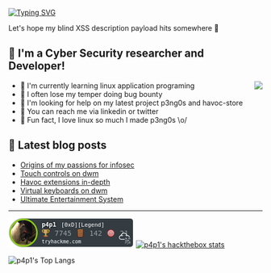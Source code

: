 [![Typing SVG](https://readme-typing-svg.herokuapp.com?font=Hack&color=%239315B7&lines=What's+up!+I'm+Leo+-+aka+p4p1)](https://git.io/typing-svg)


Let's hope my blind XSS description payload hits somewhere :penguin:

## :name_badge: I'm a Cyber Security researcher and Developer!
<img align="right" src="https://c.tenor.com/OKO48giZVgwAAAAC/school-superbad.gif" />

- :peach: I'm currently learning linux application programing 
- :tangerine: I often lose my temper doing bug bounty
- :tomato: I'm looking for help on my latest project p3ng0s and havoc-store
- :watermelon: You can reach me via linkedin or twitter
- :meat_on_bone: Fun fact, I love linux so much I made p3ng0s \o/

## :notebook: Latest blog posts
<!-- BLOG-POST-LIST:START -->
- [Origins of my passions for infosec](https://leosmith.wtf/blog/leosmith-wtf-origins.html)
- [Touch controls on dwm](https://leosmith.wtf/blog/dwm-gestures.html)
- [Havoc extensions in-depth](https://leosmith.wtf/blog/havoc-extentions-indepth.html)
- [Virtual keyboards on dwm](https://leosmith.wtf/blog/dwm-keyboard-patch.html)
- [Ultimate Entertainment System](https://leosmith.wtf/blog/batocera-linux.html)
<!-- BLOG-POST-LIST:END -->

---

[![p4p1's tryhackme stats](https://raw.githubusercontent.com/p4p1/p4p1/master/assets/thm_propic.png)][tryhackme]
[![p4p1's hackthebox stats](http://www.hackthebox.eu/badge/image/311399)][hackthebox]


![p4p1's Top Langs](https://github-readme-stats.vercel.app/api/top-langs/?username=p4p1&show_icons=true&theme=synthwave&card_width=750)

<!--
**p4p1/p4p1** is a ✨ _special_ ✨ repository because its `README.md` (this file) appears on your GitHub profile.

Here are some ideas to get you started:

- 🔭 I’m currently working on ...
- 🌱 I’m currently learning ...
- 👯 I’m looking to collaborate on ...
- 🤔 I’m looking for help with ...
- 💬 Ask me about ...
- 📫 How to reach me: ...
- 😄 Pronouns: ...
- ⚡ Fun fact: ...

## Description
At the age of 13, I created my first ever computer virus on a Windows XP and
since then have been obsessed with to Security Research and Software Development.
I am currently working on getting my OSCP and Pentest+ to be an expert in the
field on Information Security and pen-testing. On this github I have a lot of
repositories ranging from my personnal work to my portfolio projects and
School Projects.
-->

[website]: https://leosmith.xyz
[linkedin]: https://www.linkedin.com/in/leo-smith/
[tryhackme]: https://tryhackme.com/p/p4p1
[twitter]: https://twitter.com/p4p1_ls
[hackthebox]: https://www.hackthebox.eu/home/users/profile/311399
